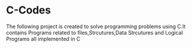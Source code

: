 # C-Codes
The following project is created to solve programming problems using C.It contains Programs related to files,Strcutures,Data Strcutures and Logical Programs all implemented in C
